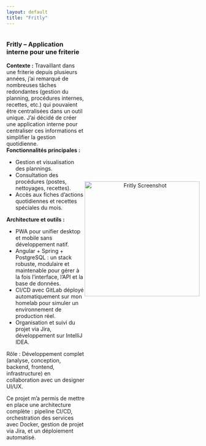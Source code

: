 ```yaml
---
layout: default
title: "Fritly"
---
```


<!-- Projet 1 -->
<div style="display: flex; align-items: center;">
  <div style="flex: 1;">
    <h3>Fritly – Application interne pour une friterie</h3>
    <p>
      <strong>Contexte :</strong> Travaillant dans une friterie depuis plusieurs années, j’ai remarqué de nombreuses tâches redondantes (gestion du planning, procédures internes, recettes, etc.) qui pouvaient être centralisées dans un outil unique. J’ai décidé de créer une application interne pour centraliser ces informations et simplifier la gestion quotidienne.<br>
      <strong>Fonctionnalités principales :</strong><br>
      <ul>
        <li>Gestion et visualisation des plannings.</li>
        <li>Consultation des procédures (postes, nettoyages, recettes).</li>
        <li>Accès aux fiches d’actions quotidiennes et recettes spéciales du mois.</li>
      </ul>
      <strong>Architecture et outils :</strong><br>
      <ul>
        <li>PWA pour unifier desktop et mobile sans développement natif.</li>
        <li>Angular + Spring + PostgreSQL : un stack robuste, modulaire et maintenable pour gérer à la fois l’interface, l’API et la base de données.</li>
        <li>CI/CD avec GitLab déployé automatiquement sur mon homelab pour simuler un environnement de production réel.</li>
        <li>Organisation et suivi du projet via Jira, développement sur IntelliJ IDEA.</li>
      </ul>
      Rôle : Développement complet (analyse, conception, backend, frontend, infrastructure) en collaboration avec un designer UI/UX.
    </p>
    <p>
      Ce projet m’a permis de mettre en place une architecture complète :
      pipeline CI/CD, orchestration des services avec Docker,
      gestion de projet via Jira, et un déploiement automatisé.
    </p>
  </div>
  <div style="flex: 1; text-align: center;">
    <img src="images/fritly.png" alt="Fritly Screenshot" width="300">
  </div>
</div>
